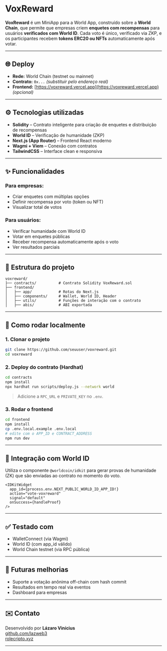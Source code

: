 # VoxReward

**VoxReward** é um MiniApp para a World App, construído sobre a **World Chain**, que permite que empresas criem **enquetes com recompensas** para usuários **verificados com World ID**. Cada voto é único, verificado via ZKP, e os participantes recebem **tokens ERC20 ou NFTs** automaticamente após votar.

---

## 🌐 Deploy

- **Rede:** World Chain (testnet ou mainnet)
- **Contrato:** `0x...` *(substituir pelo endereço real)*
- **Frontend:** [https://voxreward.vercel.app](https://voxreward.vercel.app) *(opcional)*

---

## ⚙️ Tecnologias utilizadas

- **Solidity** – Contrato inteligente para criação de enquetes e distribuição de recompensas
- **World ID** – Verificação de humanidade (ZKP)
- **Next.js (App Router)** – Frontend React moderno
- **Wagmi + Viem** – Conexão com contratos
- **TailwindCSS** – Interface clean e responsiva

---

## ✨ Funcionalidades

### Para empresas:
- Criar enquetes com múltiplas opções
- Definir recompensa por voto (token ou NFT)
- Visualizar total de votos

### Para usuários:
- Verificar humanidade com World ID
- Votar em enquetes públicas
- Receber recompensa automaticamente após o voto
- Ver resultados parciais

---

## 🧱 Estrutura do projeto

```
voxreward/
├── contracts/          # Contrato Solidity VoxReward.sol
├── frontend/
│   ├── app/            # Rotas do Next.js
│   ├── components/     # Wallet, World ID, Header
│   ├── utils/          # Funções de interação com o contrato
│   ├── abis/           # ABI exportada
```

---

## 🚀 Como rodar localmente

### 1. Clonar o projeto

```bash
git clone https://github.com/seuuser/voxreward.git
cd voxreward
```

### 2. Deploy do contrato (Hardhat)

```bash
cd contracts
npm install
npx hardhat run scripts/deploy.js --network world
```

> Adicione a `RPC_URL` e `PRIVATE_KEY` no `.env`.

### 3. Rodar o frontend

```bash
cd frontend
npm install
cp .env.local.example .env.local
# edite com o APP_ID e CONTRACT_ADDRESS
npm run dev
```

---

## 🔐 Integração com World ID

Utiliza o componente `@worldcoin/idkit` para gerar provas de humanidade (ZK) que são enviadas ao contrato no momento do voto.

```tsx
<IDKitWidget
  app_id={process.env.NEXT_PUBLIC_WORLD_ID_APP_ID!}
  action="vote-voxreward"
  signal="default"
  onSuccess={handleProof}
/>
```

---

## ✅ Testado com

- WalletConnect (via Wagmi)
- World ID (com app_id válido)
- World Chain testnet (via RPC pública)

---

## 🧪 Futuras melhorias

- Suporte a votação anônima off-chain com hash commit
- Resultados em tempo real via eventos
- Dashboard para empresas

---

## ✉️ Contato

Desenvolvido por **Lázaro Vinícius**  
[github.com/lazweb3](https://github.com/lazweb3)  
[rolecripto.xyz](https://rolecripto.xyz)

---